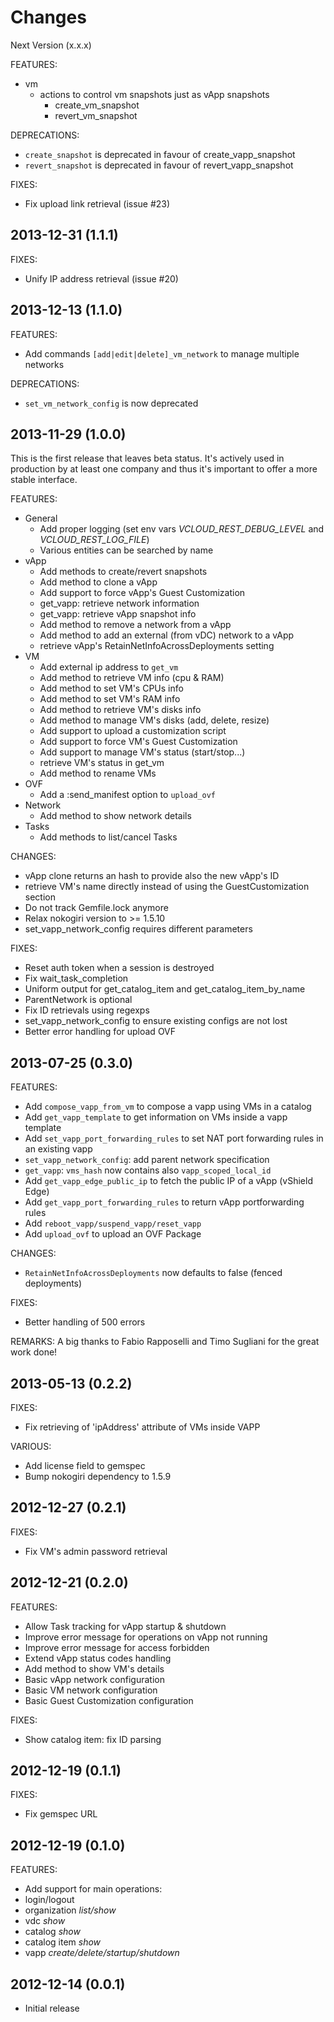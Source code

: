 Changes
==
Next Version (x.x.x)

FEATURES:

* vm
    * actions to control vm snapshots just as vApp snapshots
        * create_vm_snapshot
        * revert_vm_snapshot

DEPRECATIONS:

* `create_snapshot` is deprecated in favour of create_vapp_snapshot
* `revert_snapshot` is deprecated in favour of revert_vapp_snapshot

FIXES:

* Fix upload link retrieval (issue #23)

2013-12-31 (1.1.1)
--

FIXES:
* Unify IP address retrieval (issue #20)

2013-12-13 (1.1.0)
--

FEATURES:

* Add commands `[add|edit|delete]_vm_network` to manage multiple networks

DEPRECATIONS:

* `set_vm_network_config` is now deprecated

2013-11-29 (1.0.0)
--

This is the first release that leaves beta status.
It's actively used in production by at least one company and thus it's important
to offer a more stable interface.

FEATURES:

* General
    * Add proper logging
        (set env vars *VCLOUD_REST_DEBUG_LEVEL* and *VCLOUD_REST_LOG_FILE*)
    * Various entities can be searched by name
* vApp
    * Add methods to create/revert snapshots
    * Add method to clone a vApp
    * Add support to force vApp's Guest Customization
    * get_vapp: retrieve network information
    * get_vapp: retrieve vApp snapshot info
    * Add method to remove a network from a vApp
    * Add method to add an external (from vDC) network to a vApp
    * retrieve vApp's RetainNetInfoAcrossDeployments setting
* VM
    * Add external ip address to ```get_vm```
    * Add method to retrieve VM info (cpu & RAM)
    * Add method to set VM's CPUs info
    * Add method to set VM's RAM info
    * Add method to retrieve VM's disks info
    * Add method to manage VM's disks (add, delete, resize)
    * Add support to upload a customization script
    * Add support to force VM's Guest Customization
    * Add support to manage VM's status (start/stop...)
    * retrieve VM's status in get_vm
    * Add method to rename VMs
* OVF
    * Add a :send_manifest option to ```upload_ovf```
* Network
    * Add method to show network details
* Tasks
    * Add methods to list/cancel Tasks

CHANGES:

* vApp clone returns an hash to provide also the new vApp's ID
* retrieve VM's name directly instead of using the GuestCustomization section
* Do not track Gemfile.lock anymore
* Relax nokogiri version to >= 1.5.10
* set_vapp_network_config requires different parameters

FIXES:

* Reset auth token when a session is destroyed
* Fix wait_task_completion
* Uniform output for get_catalog_item and get_catalog_item_by_name
* ParentNetwork is optional
* Fix ID retrievals using regexps
* set_vapp_network_config to ensure existing configs are not lost
* Better error handling for upload OVF

2013-07-25 (0.3.0)
--

FEATURES:

* Add ```compose_vapp_from_vm``` to compose a vapp using VMs in a catalog
* Add ```get_vapp_template``` to get information on VMs inside a vapp template
* Add ```set_vapp_port_forwarding_rules``` to set NAT port forwarding rules in an existing vapp
* ```set_vapp_network_config```: add parent network specification
* ```get_vapp```: ```vms_hash``` now contains also ```vapp_scoped_local_id```
* Add ```get_vapp_edge_public_ip``` to fetch the public IP of a vApp (vShield Edge)
* Add ```get_vapp_port_forwarding_rules``` to return vApp portforwarding rules
* Add ``reboot_vapp/suspend_vapp/reset_vapp``
* Add ```upload_ovf``` to upload an OVF Package

CHANGES:

* ```RetainNetInfoAcrossDeployments``` now defaults to false (fenced deployments)

FIXES:

* Better handling of 500 errors

REMARKS:
A big thanks to Fabio Rapposelli and Timo Sugliani for the great work done!

2013-05-13 (0.2.2)
--

FIXES:

* Fix retrieving of 'ipAddress' attribute of VMs inside VAPP

VARIOUS:

* Add license field to gemspec
* Bump nokogiri dependency to 1.5.9

2012-12-27 (0.2.1)
--

FIXES:

* Fix VM's admin password retrieval

2012-12-21 (0.2.0)
--

FEATURES:

* Allow Task tracking for vApp startup & shutdown
* Improve error message for operations on vApp not running
* Improve error message for access forbidden
* Extend vApp status codes handling
* Add method to show VM's details
* Basic vApp network configuration
* Basic VM network configuration
* Basic Guest Customization configuration

FIXES:

* Show catalog item: fix ID parsing

2012-12-19 (0.1.1)
--

FIXES:

* Fix gemspec URL

2012-12-19 (0.1.0)
--

FEATURES:

* Add support for main operations:
 * login/logout
 * organization _list/show_
 * vdc _show_
 * catalog _show_
 * catalog item _show_
 * vapp _create/delete/startup/shutdown_

2012-12-14 (0.0.1)
--

* Initial release
